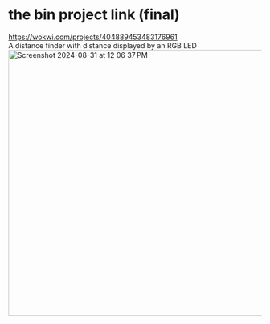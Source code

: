 # the bin project link (final)
https://wokwi.com/projects/404889453483176961  
A distance finder with distance displayed by an RGB LED
<img width="531" alt="Screenshot 2024-08-31 at 12 06 37 PM" src="https://github.com/user-attachments/assets/821c3a48-d342-4866-94dc-244ac62722d1">
